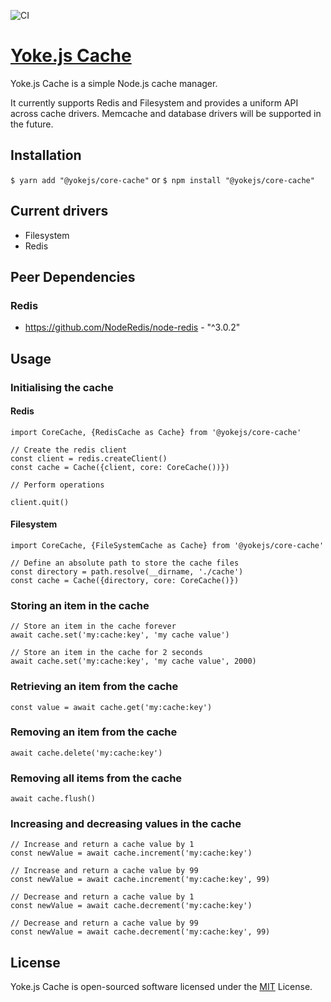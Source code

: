 ![CI](https://github.com/yokejs/core-cache/workflows/CI/badge.svg)

# [Yoke.js Cache](https://github.com/yokejs/core-cache)

Yoke.js Cache is a simple Node.js cache manager.

It currently supports Redis and Filesystem and provides a uniform API across
cache drivers. Memcache and database drivers will be supported in the future.

## Installation

`$ yarn add "@yokejs/core-cache"`
or
`$ npm install "@yokejs/core-cache"`

## Current drivers

- Filesystem
- Redis

## Peer Dependencies

### Redis
* https://github.com/NodeRedis/node-redis - "^3.0.2"

## Usage

### Initialising the cache

#### Redis

```
import CoreCache, {RedisCache as Cache} from '@yokejs/core-cache'

// Create the redis client
const client = redis.createClient()
const cache = Cache({client, core: CoreCache())})

// Perform operations

client.quit()
```

#### Filesystem

```
import CoreCache, {FileSystemCache as Cache} from '@yokejs/core-cache'

// Define an absolute path to store the cache files
const directory = path.resolve(__dirname, './cache')
const cache = Cache({directory, core: CoreCache()})
```

### Storing an item in the cache

```
// Store an item in the cache forever
await cache.set('my:cache:key', 'my cache value')

// Store an item in the cache for 2 seconds
await cache.set('my:cache:key', 'my cache value', 2000)
```

### Retrieving an item from the cache

```
const value = await cache.get('my:cache:key')
```

### Removing an item from the cache

```
await cache.delete('my:cache:key')
```

### Removing all items from the cache

```
await cache.flush()
```

### Increasing and decreasing values in the cache

```
// Increase and return a cache value by 1
const newValue = await cache.increment('my:cache:key')

// Increase and return a cache value by 99
const newValue = await cache.increment('my:cache:key', 99)

// Decrease and return a cache value by 1
const newValue = await cache.decrement('my:cache:key')

// Decrease and return a cache value by 99
const newValue = await cache.decrement('my:cache:key', 99)
```

## License

Yoke.js Cache is open-sourced software licensed under the
[MIT](https://opensource.org/licenses/MIT) License.
